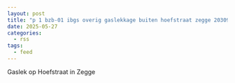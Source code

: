 ```yaml
---
layout: post
title: "p 1 bzb-01 ibgs overig gaslekkage buiten hoefstraat zegge 203093 201331"
date: 2025-05-27
categories: 
  - rss
tags: 
  - feed
---
```


Gaslek op Hoefstraat in Zegge
